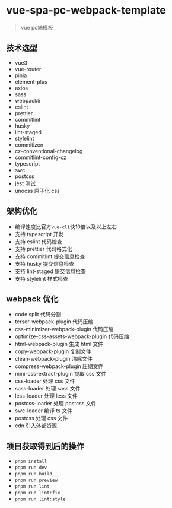 # vue-spa-pc-webpack-template

> vue pc端模板

## 技术选型

- vue3
- vue-router
- pinia
- element-plus
- axios
- sass
- webpack5
- eslint
- prettier
- commitlint
- husky
- lint-staged
- stylelint
- commitizen
- cz-conventional-changelog
- commitlint-config-cz
- typescript
- swc
- postcss
- jest 测试
- unocss 原子化 css

## 架构优化

- 编译速度比官方`vue-cli`快10倍以及以上左右
- 支持 typescript 开发
- 支持 eslint 代码检查
- 支持 prettier 代码格式化
- 支持 commitlint 提交信息检查
- 支持 husky 提交信息检查
- 支持 lint-staged 提交信息检查
- 支持 stylelint 样式检查

## webpack 优化

- code split 代码分割
- terser-webpack-plugin 代码压缩
- css-minimizer-webpack-plugin 代码压缩
- optimize-css-assets-webpack-plugin 代码压缩
- html-webpack-plugin 生成 html 文件
- copy-webpack-plugin 复制文件
- clean-webpack-plugin 清除文件
- compress-webpack-plugin 压缩文件
- mini-css-extract-plugin 提取 css 文件
- css-loader 处理 css 文件
- sass-loader 处理 sass 文件
- less-loader 处理 less 文件
- postcss-loader 处理 postcss 文件
- swc-loader 编译 ts 文件
- postcss 处理 css 文件
- cdn 引入外部资源

## 项目获取得到后的操作

- `pnpm install`
- `pnpm run dev`
- `pnpm run build`
- `pnpm run preview`
- `pnpm run lint`
- `pnpm run lint:fix`
- `pnpm run lint:style`
